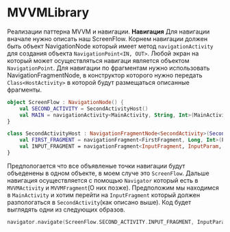 # MVVMLibrary

Реализации паттерна MVVM и навигации.
<b>Навигация</b>
Для навигации вначале нужно описать наш ScreenFlow. Корнем навигации должен быть объект NavigationNode который имеет метод
`navigationActivity` для создания объекта `NavigationPoint<IN, OUT>`. Любой экран на который может осуществляться навигаци 
является объектом `NavigationPoint`. Для навигации по фрагментам нужно использовать NavigationFragmentNode, в конструктор которого нужно передать `Class<HostActivity>` в которой будут размещаться описанные фрагменты. 
```kotlin
object ScreenFlow : NavigationNode() {
    val SECOND_ACTIVITY = SecondActivityHost()
    val MAIN = navigationActivity<MainActivity, String, Int>(MainActivity::class.java)
}

class SecondActivityHost : NavigationFragmentNode<SecondActivity>(SecondActivity::class.java) {
    val FIRST_FRAGMENT = navigationFragment<FirstFragment, Long, Int>(FirstFragment::class.java)
    val INPUT_FRAGMENT = navigationFragment<InputFragment, InputParam, String>(InputFragment::class.java)
}
```

Предпологается что все объявленые точки навигации будут объеденены в одном объекте, в моем случе это `ScreenFlow`. Дальше навигация осуществляется с помощью `Navigator` который есть в `MVVMActivity` и `MVVMFragment`(О них позже). Предположим мы находимся в `MainActivity` и хотим перейти на `InputFragment` который должен разпологаться в `SecondActivity`(как описано выше). Код будет выглядять одни из следующих образов.
```kotlin
navigator.navigate(ScreenFlow.SECOND_ACTIVITY.INPUT_FRAGMENT, InputParam("Hello world"))
```
